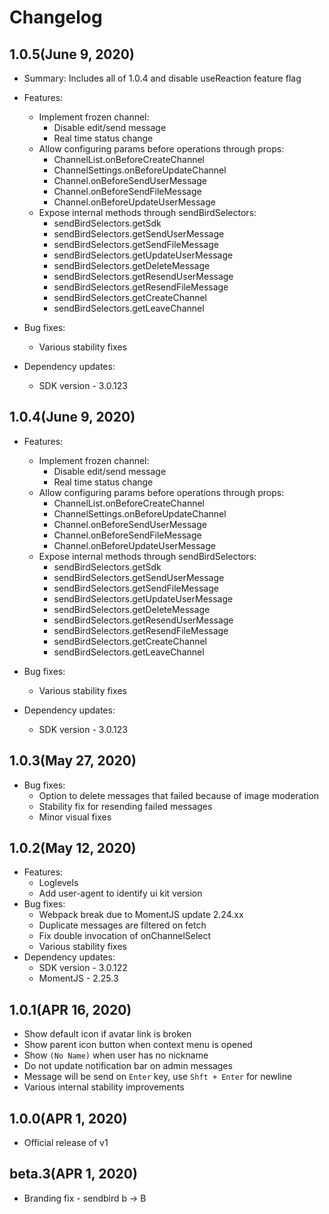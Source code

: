 # Changelog

## 1.0.5(June 9, 2020)

- Summary:
Includes all of 1.0.4 and disable useReaction feature flag

- Features:
  * Implement frozen channel:
    * Disable edit/send message
    * Real time status change
  * Allow configuring params before operations through props:
    * ChannelList.onBeforeCreateChannel
    * ChannelSettings.onBeforeUpdateChannel
    * Channel.onBeforeSendUserMessage
    * Channel.onBeforeSendFileMessage
    * Channel.onBeforeUpdateUserMessage
  * Expose internal methods through sendBirdSelectors:
    * sendBirdSelectors.getSdk
    * sendBirdSelectors.getSendUserMessage
    * sendBirdSelectors.getSendFileMessage
    * sendBirdSelectors.getUpdateUserMessage
    * sendBirdSelectors.getDeleteMessage
    * sendBirdSelectors.getResendUserMessage
    * sendBirdSelectors.getResendFileMessage
    * sendBirdSelectors.getCreateChannel
    * sendBirdSelectors.getLeaveChannel

- Bug fixes:
  * Various stability fixes

- Dependency updates:
  * SDK version - 3.0.123

## 1.0.4(June 9, 2020)

- Features:
  * Implement frozen channel:
    * Disable edit/send message
    * Real time status change
  * Allow configuring params before operations through props:
    * ChannelList.onBeforeCreateChannel
    * ChannelSettings.onBeforeUpdateChannel
    * Channel.onBeforeSendUserMessage
    * Channel.onBeforeSendFileMessage
    * Channel.onBeforeUpdateUserMessage
  * Expose internal methods through sendBirdSelectors:
    * sendBirdSelectors.getSdk
    * sendBirdSelectors.getSendUserMessage
    * sendBirdSelectors.getSendFileMessage
    * sendBirdSelectors.getUpdateUserMessage
    * sendBirdSelectors.getDeleteMessage
    * sendBirdSelectors.getResendUserMessage
    * sendBirdSelectors.getResendFileMessage
    * sendBirdSelectors.getCreateChannel
    * sendBirdSelectors.getLeaveChannel

- Bug fixes:
  * Various stability fixes

- Dependency updates:
  * SDK version - 3.0.123

## 1.0.3(May 27, 2020)

- Bug fixes:
  * Option to delete messages that failed because of image moderation
  * Stability fix for resending failed messages
  * Minor visual fixes

## 1.0.2(May 12, 2020)

- Features:
  * Loglevels
  * Add user-agent to identify ui kit version
- Bug fixes:
  * Webpack break due to MomentJS update 2.24.xx
  * Duplicate messages are filtered on fetch
  * Fix double invocation of onChannelSelect
  * Various stability fixes
- Dependency updates:
  * SDK version - 3.0.122
  * MomentJS - 2.25.3

## 1.0.1(APR 16, 2020)

- Show default icon if avatar link is broken
- Show parent icon button when context menu is opened
- Show `(No Name)` when user has no nickname
- Do not update notification bar on admin messages
- Message will be send on `Enter` key, use `Shft + Enter` for newline
- Various internal stability improvements

## 1.0.0(APR 1, 2020)

- Official release of v1

## beta.3(APR 1, 2020)

- Branding fix - sendbird b -> B
